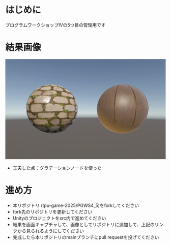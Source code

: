 # はじめに
プログラムワークショップⅣの5つ目の管理用です

# 結果画像

![5つ目の結果](image.png)
- 工夫した点：グラデーションノードを使った

# 進め方

- 本リポジトリ (tpu-game-2025/PGWS4_5)をforkしてください
- fork先のリポジトリを更新してください
- Unityのプロジェクトをsrc内で進めてください
- 結果を画面キャプチャして、画像としてリポジトリに追加して、上記のリンクから見られるようにしてください
- 完成したら本リポジトリのmainブランチにpull requestを投げてください
